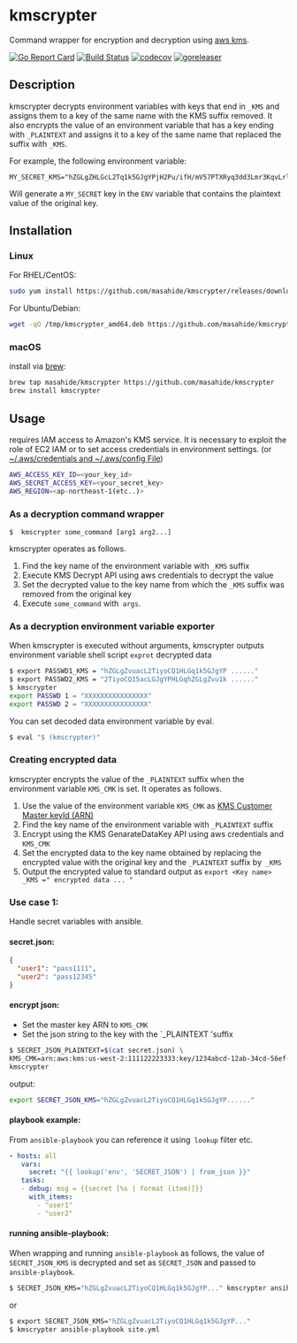# kmscrypter

Command wrapper for encryption and decryption using [aws kms](https://aws.amazon.com/kms/).

[![Go Report Card](https://goreportcard.com/badge/github.com/masahide/kmscrypter)](https://goreportcard.com/report/github.com/masahide/kmscrypter)
[![Build Status](https://travis-ci.org/masahide/kmscrypter.svg?branch=master)](https://travis-ci.org/masahide/kmscrypter)
[![codecov](https://codecov.io/gh/masahide/kmscrypter/branch/master/graph/badge.svg)](https://codecov.io/gh/masahide/kmscrypter)
[![goreleaser](https://img.shields.io/badge/powered%20by-goreleaser-green.svg?style=flat-square)](https://github.com/goreleaser)

## Description

kmscrypter decrypts environment variables with keys that end in `_KMS` and assigns them to a key of the same name with the KMS suffix removed.
It also encrypts the value of an environment variable that has a key ending with `_PLAINTEXT` and assigns it to a key of the same name that replaced the suffix with `_KMS`.

For example, the following environment variable:
```
MY_SECRET_KMS="hZGLgZHLGcL2Tq1k5GJgYPjH2Pu/ifH/mV57PTXRyq3dd3Lmr3KqvLrlnoneZ...."
```
Will generate a `MY_SECRET` key in the `ENV` variable that contains the plaintext value of the original key.

## Installation

### Linux

For RHEL/CentOS:

```bash
sudo yum install https://github.com/masahide/kmscrypter/releases/download/v0.1.0/kmscrypter_amd64.rpm
```

For Ubuntu/Debian:

```bash
wget -qO /tmp/kmscrypter_amd64.deb https://github.com/masahide/kmscrypter/releases/download/v0.1.0/kmscrypter_amd64.deb && sudo dpkg -i /tmp/kmscrypter_amd64.deb
```

### macOS


install via [brew](https://brew.sh):

```bash
brew tap masahide/kmscrypter https://github.com/masahide/kmscrypter
brew install kmscrypter
```


## Usage

requires IAM access to Amazon's KMS service. 
It is necessary to exploit the role of EC2 IAM or to set access credentials in environment settings.
(or [~/.aws/credentials and ~/.aws/config File](https://docs.aws.amazon.com/cli/latest/userguide/cli-config-files.html))

```bash
AWS_ACCESS_KEY_ID=<your_key_id>
AWS_SECRET_ACCESS_KEY=<your_secret_key>
AWS_REGION=<ap-northeast-1(etc..)>
```

### As a decryption command wrapper
```
$  kmscrypter some_command [arg1 arg2...]
```
kmscrypter operates as follows.

1. Find the key name of the environment variable with `_KMS` suffix
2. Execute KMS Decrypt API using aws credentials to decrypt the value
3. Set the decrypted value to the key name from which the `_KMS` suffix was removed from the original key
4. Execute `some_command` with` args`.

### As a decryption environment variable exporter

When kmscrypter is executed without arguments, kmscrypter outputs environment variable shell script `exprot` decrypted data

```bash
$ export PASSWD1_KMS = "hZGLgZvuacL2TiyoCQ1HLGq1k5GJgYP ......"
$ export PASSWD2_KMS = "2TiyoCQ15acLGJgYPHLGqhZGLgZvu1k ......"
$ kmscrypter
export PASSWD 1 = "XXXXXXXXXXXXXXXX"
export PASSWD 2 = "XXXXXXXXXXXXXXXX"
```

You can set decoded data environment variable by eval.

```bash
$ eval "$ (kmscrypter)"
```


### Creating encrypted data

kmscrypter encrypts the value of the `_PLAINTEXT` suffix when the environment variable `KMS_CMK` is set.
It operates as follows.

1. Use the value of the environment variable `KMS_CMK` as [KMS Customer Master keyId (ARN)](https://docs.aws.amazon.com/kms/latest/developerguide/programming-keys.html#creating-keys)
2. Find the key name of the environment variable with `_PLAINTEXT` suffix
3. Encrypt using the KMS GenarateDataKey API using aws credentials and `KMS_CMK`
4. Set the encrypted data to the key name obtained by replacing the encrypted value with the original key and the `_PLAINTEXT` suffix by` _KMS`
5. Output the encrypted value to standard output as `export <Key name> _KMS =" encrypted data ... "`


### Use case 1:

Handle secret variables with ansible.

#### secret.json:
```json
{
  "user1": "pass1111",
  "user2": "pass12345"
}
```

#### encrypt json:
* Set the master key ARN to `KMS_CMK`
* Set the json string to the key with the `_PLAINTEXT 'suffix
```bash
$ SECRET_JSON_PLAINTEXT=$(cat secret.json) \
KMS_CMK=arn:aws:kms:us-west-2:111122223333:key/1234abcd-12ab-34cd-56ef-1234567890ab \
kmscrypter
```
output:
```bash
export SECRET_JSON_KMS="hZGLgZvuacL2TiyoCQ1HLGq1k5GJgYP......"
```


#### playbook example:
From `ansible-playbook` you can reference it using` lookup` filter etc.
```yaml
- hosts: all
   vars:
     secret: "{{ lookup('env', 'SECRET_JSON') | from_json }}"
   tasks:
   - debug: msg = {{secret [%s | format (item)]}}
     with_items:
       - "user1"
       - "user2"
```


#### running ansible-playbook:
When wrapping and running `ansible-playbook` as follows, the value of` SECRET_JSON_KMS` is decrypted and set as `SECRET_JSON` and passed to` ansible-playbook`.
```bash
$ SECRET_JSON_KMS="hZGLgZvuacL2TiyoCQ1HLGq1k5GJgYP..." kmscrypter ansible-playbook site.yml
```
or
```bash
$ export SECRET_JSON_KMS="hZGLgZvuacL2TiyoCQ1HLGq1k5GJgYP..."
$ kmscrypter ansible-playbook site.yml
```

